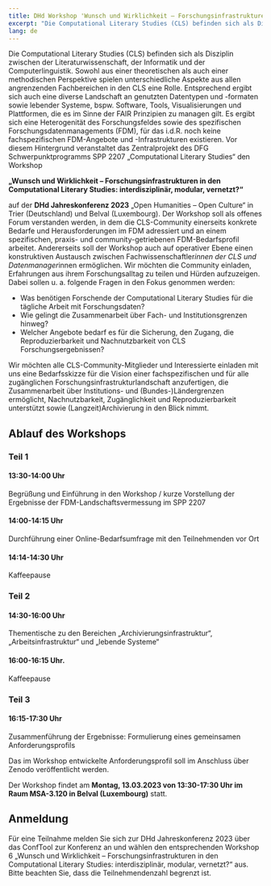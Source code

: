 ```yaml
---
title: DHd Workshop 'Wunsch und Wirklichkeit – Forschungsinfrastrukturen in den Computational Literary Studies'
excerpt: "Die Computational Literary Studies (CLS) befinden sich als Disziplin zwischen der Literaturwissenschaft, der Informatik..."
lang: de
---
```


Die Computational Literary Studies (CLS) befinden sich als Disziplin zwischen der Literaturwissenschaft, der Informatik und der Computerlinguistik. Sowohl aus einer theoretischen als auch einer methodischen Perspektive spielen unterschiedliche Aspekte aus allen angrenzenden Fachbereichen in den CLS eine Rolle. Entsprechend ergibt sich auch eine diverse Landschaft an genutzten Datentypen und -formaten sowie lebender Systeme, bspw. Software, Tools, Visualisierungen und Plattformen, die es im Sinne der FAIR Prinzipien zu managen gilt. Es ergibt sich eine Heterogenität des Forschungsfeldes sowie des spezifischen Forschungsdatenmanagements (FDM), für das i.d.R. noch keine fachspezifischen FDM-Angebote und -Infrastrukturen existieren.
Vor diesem Hintergrund veranstaltet das Zentralprojekt des DFG Schwerpunktprogramms SPP 2207 „Computational Literary Studies“ den Workshop 

**„Wunsch und Wirklichkeit – Forschungsinfrastrukturen in den Computational Literary Studies: interdisziplinär, modular, vernetzt?“**

auf der **DHd Jahreskonferenz 2023** „Open Humanities – Open Culture“ in Trier (Deutschland) und Belval (Luxembourg). Der Workshop soll als offenes Forum verstanden werden, in dem die CLS-Community einerseits konkrete Bedarfe und Herausforderungen im FDM adressiert und an einem spezifischen, praxis- und community-getriebenen FDM-Bedarfsprofil arbeitet. Andererseits soll der Workshop auch auf operativer Ebene einen konstruktiven Austausch zwischen Fachwissenschaftler*innen der CLS und Datenmanager*innen ermöglichen. Wir möchten die Community einladen, Erfahrungen aus ihrem Forschungsalltag zu teilen und Hürden aufzuzeigen. Dabei sollen u. a. folgende Fragen in den Fokus genommen werden: 

- Was benötigen Forschende der Computational Literary Studies für die tägliche Arbeit mit Forschungsdaten? 
- Wie gelingt die Zusammenarbeit über Fach- und Institutionsgrenzen hinweg?
- Welcher Angebote bedarf es für die Sicherung, den Zugang, die Reproduzierbarkeit und Nachnutzbarkeit von CLS Forschungsergebnissen? 

Wir möchten alle CLS-Community-Mitglieder und Interessierte einladen mit uns eine Bedarfsskizze für die Vision einer fachspezifischen und für alle zugänglichen Forschungsinfrastrukturlandschaft anzufertigen, die Zusammenarbeit über Institutions- und (Bundes-)Ländergrenzen ermöglicht, Nachnutzbarkeit, Zugänglichkeit und Reproduzierbarkeit unterstützt sowie (Langzeit)Archivierung in den Blick nimmt.

## Ablauf des Workshops

### Teil 1
#### 13:30-14:00 Uhr 
Begrüßung und Einführung in den Workshop / kurze Vorstellung der Ergebnisse der FDM-Landschaftsvermessung im SPP 2207
#### 14:00-14:15 Uhr
Durchführung einer Online-Bedarfsumfrage mit den Teilnehmenden vor Ort
#### 14:14-14:30 Uhr
Kaffeepause
### Teil 2
#### 14:30-16:00 Uhr
Thementische zu den Bereichen „Archivierungsinfrastruktur“, „Arbeitsinfrastruktur“ und „lebende Systeme“
#### 16:00-16:15 Uhr.
Kaffeepause
### Teil 3
#### 16:15-17:30 Uhr
Zusammenführung der Ergebnisse: Formulierung eines gemeinsamen Anforderungsprofils

Das im Workshop entwickelte Anforderungsprofil soll im Anschluss über Zenodo veröffentlicht werden. 

Der Workshop findet am **Montag, 13.03.2023 von 13:30-17:30 Uhr im Raum MSA-3.120 in Belval (Luxembourg)** statt. 

## Anmeldung

Für eine Teilnahme melden Sie sich zur DHd Jahreskonferenz 2023 über das ConfTool zur Konferenz an und wählen den entsprechenden Workshop 6 „Wunsch und Wirklichkeit – Forschungsinfrastrukturen in den Computational Literary Studies: interdisziplinär, modular, vernetzt?“ aus. Bitte beachten Sie, dass die Teilnehmendenzahl begrenzt ist.  
